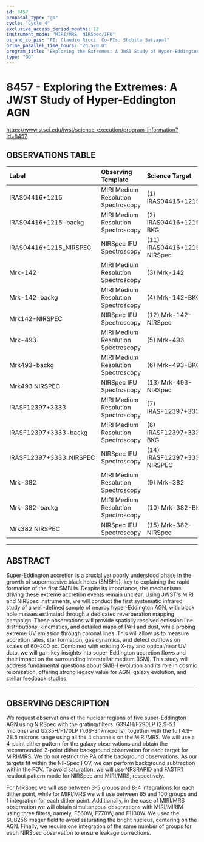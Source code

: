 ```yaml
---
id: 8457
proposal_type: "go"
cycle: "Cycle 4"
exclusive_access_period_months: 12
instrument_mode: "MIRI/MRS  NIRSpec/IFU"
pi_and_co_pis: "PI: Claudio Ricci  Co-PIs: Shobita Satyapal"
prime_parallel_time_hours: "26.5/0.0"
program_title: "Exploring the Extremes: A JWST Study of Hyper-Eddington AGN"
type: "GO"
---
```

# 8457 - Exploring the Extremes: A JWST Study of Hyper-Eddington AGN
https://www.stsci.edu/jwst/science-execution/program-information?id=8457
## OBSERVATIONS TABLE
| Label                       | Observing Template                     | Science Target                   |
| :-------------------------- | :------------------------------------- | :------------------------------- |
| IRAS04416+1215              | MIRI Medium Resolution Spectroscopy    | (1) IRAS04416+1215               |
| IRAS04416+1215-backg        | MIRI Medium Resolution Spectroscopy    | (2) IRAS04416+1215-BKG           |
| IRAS04416+1215_NIRSPEC      | NIRSpec IFU Spectroscopy               | (11) IRAS04416+1215-NIRSpec      |
| Mrk-142                     | MIRI Medium Resolution Spectroscopy    | (3) Mrk-142                      |
| Mrk-142-backg               | MIRI Medium Resolution Spectroscopy    | (4) Mrk-142-BKG                  |
| Mrk142-NIRSPEC              | NIRSpec IFU Spectroscopy               | (12) Mrk-142-NIRSpec             |
| Mrk-493                     | MIRI Medium Resolution Spectroscopy    | (5) Mrk-493                      |
| Mrk493-backg                | MIRI Medium Resolution Spectroscopy    | (6) Mrk-493-BKG                  |
| Mrk493 NIRSPEC              | NIRSpec IFU Spectroscopy               | (13) Mrk-493-NIRSpec             |
| IRASF12397+3333             | MIRI Medium Resolution Spectroscopy    | (7) IRASF12397+3333              |
| IRASF12397+3333-backg       | MIRI Medium Resolution Spectroscopy    | (8) IRASF12397+3333-BKG          |
| IRASF12397+3333_NIRSPEC     | NIRSpec IFU Spectroscopy               | (14) IRASF12397+3333-NIRSPEC     |
| Mrk-382                     | MIRI Medium Resolution Spectroscopy    | (9) Mrk-382                      |
| Mrk-382-backg               | MIRI Medium Resolution Spectroscopy    | (10) Mrk-382-BKG                 |
| Mrk382 NIRSPEC              | NIRSpec IFU Spectroscopy               | (15) Mrk-382-NIRSpec             |

---

## ABSTRACT

Super-Eddington accretion is a crucial yet poorly understood phase in the growth of supermassive black holes (SMBHs), key to explaining the rapid formation of the first SMBHs. Despite its importance, the mechanisms driving these extreme accretion events remain unclear. Using JWST's MIRI and NIRSpec instruments, we will conduct the first systematic infrared study of a well-defined sample of nearby hyper-Eddington AGN, with black hole masses estimated through a dedicated reverberation mapping campaign. These observations will provide spatially resolved emission line distributions, kinematics, and detailed maps of PAH and dust, while probing extreme UV emission through coronal lines. This will allow us to measure accretion rates, star formation, gas dynamics, and detect outflows on scales of 60–200 pc. Combined with existing X-ray and optical/near UV data, we will gain key insights into super-Eddington accretion flows and their impact on the surrounding interstellar medium (ISM). This study will address fundamental questions about SMBH evolution and its role in cosmic reionization, offering strong legacy value for AGN, galaxy evolution, and stellar feedback studies.

---

## OBSERVING DESCRIPTION

We request observations of the nuclear regions of five super-Eddington AGN using NIRSpec with the grating/filters: G394H/F290LP (2.9–5.1 microns) and G235H/F170LP (1.66-3.17microns), together with the full 4.9–28.5 microns range using all the 4 channels on the MIRI/MRS. We will use a 4-point dither pattern for the galaxy observations and obtain the recommended 2-point dither background observation for each target for MIRI/MRS. We do not restrict the PA of the background observations. As our targets fit within the NIRSpec FOV, we can perform background subtraction within the FOV. To avoid saturation, we will use NRSRAPID and FASTR1 readout pattern mode for NIRSpec and MIRI/MRS, respectively.

For NIRSpec we will use between 3-5 groups and 8-4 integrations for each dither point, while for MIRI/MRS we will use between 65 and 100 groups and 1 integration for each dither point. Additionally, in the case of MIRI/MRS observation we will obtain simultaneous observations with MIRI/MIRIM using three filters, namely, F560W, F770W, and F1130W. We used the SUB256 imager field to avoid saturating the bright nucleus, centering on the AGN. Finally, we require one integration of the same number of groups for each NIRSpec observation to ensure leakage corrections.